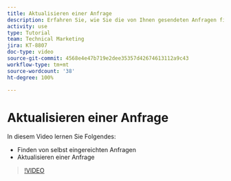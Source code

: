 ```yaml
---
title: Aktualisieren einer Anfrage
description: Erfahren Sie, wie Sie die von Ihnen gesendeten Anfragen finden und aktualisieren können.
activity: use
type: Tutorial
team: Technical Marketing
jira: KT-8807
doc-type: video
source-git-commit: 4568e4e47b719e2dee35357d42674613112a9c43
workflow-type: tm+mt
source-wordcount: '38'
ht-degree: 100%

---
```


# Aktualisieren einer Anfrage

In diesem Video lernen Sie Folgendes:

* Finden von selbst eingereichten Anfragen
* Aktualisieren einer Anfrage

>[!VIDEO](https://video.tv.adobe.com/v/336091/?quality=12&learn=on&enablevpops)

<!--
Guide
Update a work request
-->